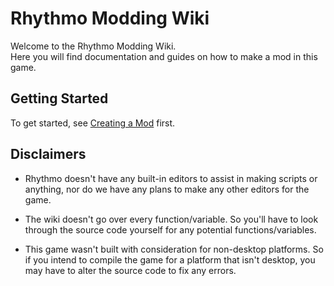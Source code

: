 # Rhythmo Modding Wiki
Welcome to the Rhythmo Modding Wiki. <br>
Here you will find documentation and guides on how to make a mod in this game.

## Getting Started
To get started, see [Creating a Mod](https://github.com/Joalor64GH/Rhythmo-SC/wiki/Creating-a-Mod) first.

## Disclaimers
* Rhythmo doesn't have any built-in editors to assist in making scripts or anything, nor do we have any plans to make any other editors for the game.

* The wiki doesn't go over every function/variable. So you'll have to look through the source code yourself for any potential functions/variables.

* This game wasn't built with consideration for non-desktop platforms. So if you intend to compile the game for a platform that isn't desktop, you may have to alter the source code to fix any errors.